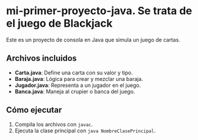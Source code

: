 # mi-primer-proyecto-java. Se trata de el juego de Blackjack

Este es un proyecto de consola en Java que simula un juego de cartas. 

## Archivos incluidos

- **Carta.java**: Define una carta con su valor y tipo.
- **Baraja.java**: Lógica para crear y mezclar una baraja.
- **Jugador.java**: Representa a un jugador en el juego.
- **Banca.java**: Maneja al crupier o banca del juego.

## Cómo ejecutar

1. Compila los archivos con `javac`.
2. Ejecuta la clase principal con `java NombreClasePrincipal`.
